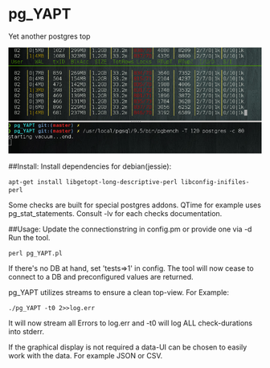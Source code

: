 # pg_YAPT
Yet another postgres top

![alt tag](https://github.com/zesoup/pg_YAPT/blob/master/preview.png)


##Install:
Install dependencies for debian(jessie):

    apt-get install libgetopt-long-descriptive-perl libconfig-inifiles-perl


Some checks are built for special postgres addons.
QTime for example uses pg_stat_statements. Consult -lv for each checks documentation.

##Usage:
Update the connectionstring in config.pm or provide one via -d
Run the tool.

    perl pg_YAPT.pl


If there's no DB at hand, set 'tests=>1' in config.
The tool will now cease to connect to a DB and preconfigured values are returned.

pg_YAPT utilizes streams to ensure a clean top-view. For Example:

    ./pg_YAPT -t0 2>>log.err

It will now stream all Errors to log.err and -t0 will log ALL check-durations into stderr.

If the graphical display is not required a data-UI can be chosen to easily work with the data. For example JSON or CSV.

